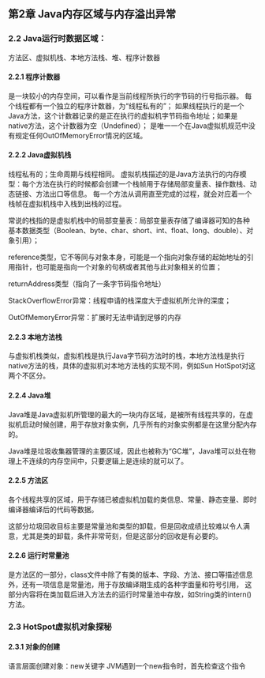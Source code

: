 ## 第2章 Java内存区域与内存溢出异常
### 2.2 Java运行时数据区域： 
 方法区、虚拟机栈、本地方法栈、堆、程序计数器
#### 2.2.1 程序计数器
是一块较小的内存空间，可以看作是当前线程所执行的字节码的行号指示器。
每个线程都有一个独立的程序计数器，为“线程私有的”；
如果线程执行的是一个Java方法，这个计数器记录的是正在执行的虚拟机字节码指令地址；如果是native方法，这个计数器为空（Undefined）；
是唯一一个在Java虚拟机规范中没有规定任何OutOfMemoryError情况的区域。

#### 2.2.2 Java虚拟机栈
线程私有的；生命周期与线程相同。
虚拟机栈描述的是Java方法执行的内存模型：每个方法在执行的时候都会创建一个栈帧用于存储局部变量表、操作数栈、动态链接、方法出口等信息。
每一个方法从调用直至完成的过程，就会对应着一个栈帧在虚拟机栈中入栈到出栈的过程。

常说的栈指的是虚拟机栈中的局部变量表：局部变量表存储了编译器可知的各种
基本数据类型（Boolean、byte、char、short、int、float、long、double）、对象引用）；

reference类型，它不等同与对象本身，可能是一个指向对象存储的起始地址的引用指针，也可能是指向一个对象的句柄或者其他与此对象相关的位置；

returnAddress类型（指向了一条字节码指令地址）

StackOverflowError异常：线程申请的栈深度大于虚拟机所允许的深度；

OutOfMemoryError异常：扩展时无法申请到足够的内存

#### 2.2.3 本地方法栈
与虚拟机栈类似，虚拟机栈是执行Java字节码方法时的栈，本地方法栈是执行native方法的栈，具体的虚拟机对本地方法栈的实现不同，例如Sun HotSpot对这两个不区分。

#### 2.2.4 Java堆

Java堆是Java虚拟机所管理的最大的一块内存区域，是被所有线程共享的，在虚拟机启动时候创建，用于存放对象实例，几乎所有的对象实例都是在这里分配内存的。

Java堆是垃圾收集器管理的主要区域，因此也被称为“GC堆”，Java堆可以处在物理上不连续的内存空间中，只要逻辑上是连续的就可以了。

#### 2.2.5 方法区
各个线程共享的区域，用于存储已被虚拟机加载的类信息、常量、静态变量、即时编译器编译后的代码等数据。

这部分垃圾回收目标主要是常量池和类型的卸载，但是回收成绩比较难以令人满意，尤其是类的卸载，条件非常苛刻，但是这部分的回收是有必要的。

#### 2.2.6 运行时常量池
是方法区的一部分，class文件中除了有类的版本、字段、方法、接口等描述信息外，还有一项信息是常量池，用于存放编译期生成的各种字面量和符号引用，
这部分内容将在类加载后进入方法去的运行时常量池中存放，如String类的intern()方法。

### 2.3 HotSpot虚拟机对象探秘

#### 2.3.1 对象的创建
语言层面创建对象：new关键字
JVM遇到一个new指令时，首先检查这个指令

